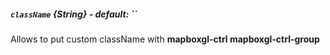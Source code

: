  ##### `className` {String} - default: ``
  Allows to put custom className with **mapboxgl-ctrl mapboxgl-ctrl-group**
